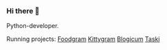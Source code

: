 ### Hi there 👋

Python-developer. 

Running projects:
[Foodgram](https://tastygram.ddns.net/)
[Kittygram](https://kittygrm.ddns.net/)
[Blogicum](https://blogicum.ddns.net/)
[Taski](https://zada4i.ddns.net/)
